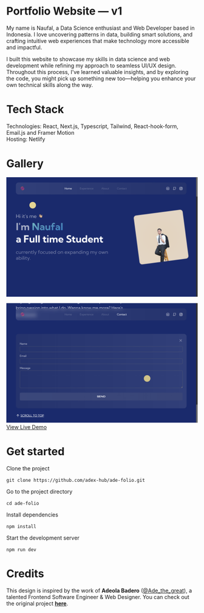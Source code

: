 # Portfolio Website — v1

My name is Naufal, a Data Science enthusiast and Web Developer based in Indonesia. I love uncovering patterns in data, building smart solutions, and crafting intuitive web experiences that make technology more accessible and impactful.  

I built this website to showcase my skills in data science and web development while refining my approach to seamless UI/UX design. Throughout this process, I’ve learned valuable insights, and by exploring the code, you might pick up something new too—helping you enhance your own technical skills along the way.

# Tech Stack

Technologies: React, Next.js, Typescript, Tailwind, React-hook-form, Email.js and Framer Motion <br>
Hosting: Netlify

# Gallery

![Portfolio Screenshot1](./Screenshot.png)

<!-- ![Portfolio Screenshot2](./Screenshot-1.png) -->

![Portfolio Screenshot2](./Screenshot-2.png)
[View Live Demo](https://dissent.netlify.app/)

# Get started

Clone the project

```
git clone https://github.com/adex-hub/ade-folio.git
```

Go to the project directory

```
cd ade-folio
```

Install dependencies

```
npm install
```

Start the development server

```
npm run dev
```

# Credits  
This design is inspired by the work of **Adeola Badero** ([@Ade_the_great](https://x.com/Ade_the_great)), a talented Frontend Software Engineer & Web Designer. You can check out the original project **[here](https://github.com/adex-hub/ade-folio)**.  

